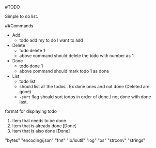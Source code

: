 #TODO

Simple to do list.

##Commands

- Add
	- todo add my to do I want to add
- Delete
	- todo delete 1
	- above command should delete the todo with number as 1
- Done
	- todo done 1
	- above command should mark todo 1 as done
- List
	- todo list
	- should list all the todos.. Ex done ones and not done (Deleted are gone)
	- `-sort` flag should sort todos in order of done / not done with done last.

format for displaying todo
1. Item that needs to be done
2. Item that is already done [Done]
3. Item that is also done [Done]

"bytes"
"encoding/json"
"fmt"
"io/ioutil"
"log"
"os"
"strconv"
"strings"
